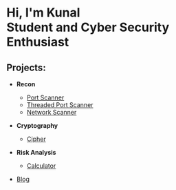 <h1>Hi, I'm Kunal <br/><a>Student</a> and <a> Cyber Security Enthusiast</a></h1>

<h2>Projects:</h2>

- <b>Recon</b>
  - [Port Scanner](https://github.com/KunalWalavalkar/portscanner)
  - [Threaded Port Scanner](https://github.com/KunalWalavalkar/threadedportscanner)
  - [Network Scanner](https://github.com/KunalWalavalkar/networkscanner)

- <b>Cryptography</b>
  - [Cipher](https://github.com/KunalWalavalkar/cipher)

- <b>Risk Analysis</b>
  - [Calculator](https://github.com/KunalWalavalkar/riskcalculator)

- [Blog](https://medium.com/@kunalw2002)



<!-- [twitter]: https://twitter.com/joshmadakor
[youtube]: https://www.youtube.com/c/joshmadakor
[instagram]: https://www.instagram.com/kunalxwalavalkar/
[linkedin]: https://linkedin.com/in/kunal-walavalkar-58528a216/
 -->
<!--
**kunalwalavalkar/kunalwalavalkar** is a ✨ _special_ ✨ repository because its `README.md` (this file) appears on your GitHub profile.

Here are some ideas to get you started:

- 🔭 I’m currently working on ...
- 🌱 I’m currently learning ...
- 👯 I’m looking to collaborate on ...
- 🤔 I’m looking for help with ...
- 💬 Ask me about ...
- 📫 How to reach me: ...
- 😄 Pronouns: ...
- ⚡ Fun fact: ...
-->
